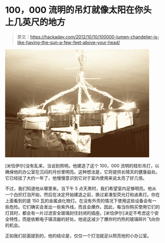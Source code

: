 # 100，000 流明的吊灯就像太阳在你头上几英尺的地方

> 原文：<https://hackaday.com/2012/10/10/100000-lumen-chandelier-is-like-having-the-sun-a-few-feet-above-your-head/>

![](img/a7a81d7c5aa87dbc777e21e38fa191bb.png "100000-lumen-chandeliers-light-up-a-small-space")

[米恰伊尔]没有乱来，当谈到照明。他建造了这个 100，000 流明的枝形吊灯，以确保他的办公室在沉闷的月份里明亮。这种想法是，它将提供长晴天的健康益处。它已经挂了大约一年了，他慢慢意识到它对于室内使用来说太亮了好几倍。

不过，我们知道他从哪里来。当下午 5 点天黑时，我们希望室内足够明亮。他从一个白炽灯泡开始，然后在决定开始建造之前，换过紧凑型荧光灯和卤素灯。你在上面看到的是 150 瓦的金属卤化物灯。在没有外壳的情况下使用这些设备会有一些危险。它们确实会发出一些紫外线，而且会爆炸。因此，每当你购买使用它们的灯具时，都会有一片过滤安全玻璃封住封闭的插座。[米恰伊尔]决定不考虑这个安全特性，而是依赖电子镇流器的好处。他说这减少了爆炸时灼热的玻璃碎片飞向你的机会。

正如我们前面提到的，他的结论是，仅仅一个灯泡就足以照亮他的小办公室。